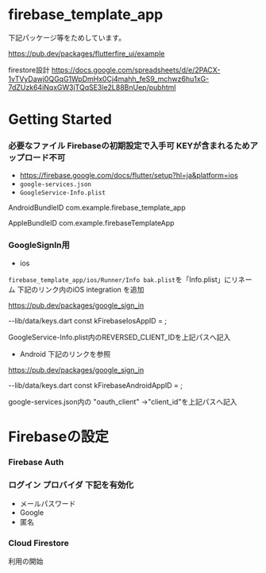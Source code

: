 # firebase_template_app
下記パッケージ等をためしています。

https://pub.dev/packages/flutterfire_ui/example

firestore設計
https://docs.google.com/spreadsheets/d/e/2PACX-1vTVyDawj0QGqG1WpDmHx0Cj4mahh_feS9_mchwz6hu1xG-7dZUzk64iNqxGW3jTQqSE3le2L88BnUep/pubhtml

# Getting Started

### 必要なファイル Firebaseの初期設定で入手可 KEYが含まれるためアップロード不可
- https://firebase.google.com/docs/flutter/setup?hl=ja&platform=ios
- `google-services.json`
- `GoogleService-Info.plist`

AndroidBundleID
com.example.firebase_template_app

AppleBundleID
com.example.firebaseTemplateApp


### GoogleSignIn用
- ios

`firebase_template_app/ios/Runner/Info bak.plist`を「Info.plist」にリネーム
下記のリンク内のiOS integration を追加

https://pub.dev/packages/google_sign_in

--lib/data/keys.dart
const kFirebaseIosAppID =   ;

GoogleService-Info.plist内のREVERSED_CLIENT_IDを上記パスへ記入


- Android
下記のリンクを参照

https://pub.dev/packages/google_sign_in

--lib/data/keys.dart
const kFirebaseAndroidAppID = ;

google-services.json内の  "oauth_client" →"client_id"を上記パスへ記入

# Firebaseの設定
### Firebase Auth
### ログイン プロバイダ 下記を有効化
- メールパスワード
- Google
- 匿名 
### Cloud Firestore
利用の開始

